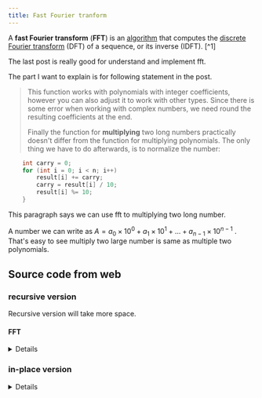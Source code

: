 ```yaml
---
title: Fast Fourier tranform
---
```


A **fast Fourier transform** (**FFT**) is an [algorithm](https://en.wikipedia.org/wiki/Algorithm) that computes the [discrete Fourier transform](https://en.wikipedia.org/wiki/Discrete_Fourier_transform) (DFT) of a sequence, or its inverse (IDFT). [^1]

The last post is really good for understand and implement fft. 

The part I want to explain is for following statement in the post.

> This function works with polynomials with integer coefficients, however you can also adjust it to work with other types. Since there is some error when working with complex numbers, we need round the resulting coefficients at the end.
>
> Finally the function for **multiplying** two long numbers practically doesn't differ from the function for multiplying polynomials. The only thing we have to do afterwards, is to normalize the number:

~~~ cpp
    int carry = 0;
    for (int i = 0; i < n; i++)
        result[i] += carry;
        carry = result[i] / 10;
        result[i] %= 10;
    }
~~~

This paragraph says we can use fft to multiplying two long number. 

A number we can write as $A = a_0 \times 10^0 + a_1 \times 10^1 + ... + a_{n-1} \times 10 ^{n-1}$ . That's easy to see multiply two large number is same as multiple two polynomials.

## Source code from web

### recursive version

Recursive version will take more space.

#### FFT

<details>
``` cpp
using cd = complex<double>;
const double PI = acos(-1);

void fft(vector<cd> & a, bool invert) {
    int n = a.size();
    if (n == 1)
        return;

    vector<cd> a0(n / 2), a1(n / 2);
    for (int i = 0; 2 * i < n; i++) {
        a0[i] = a[2*i];
        a1[i] = a[2*i+1];
    }
    fft(a0, invert);
    fft(a1, invert);
    
    double ang = 2 * PI / n * (invert ? -1 : 1);
    cd w(1), wn(cos(ang), sin(ang));
    for (int i = 0; 2 * i < n; i++) {
        a[i] = a0[i] + w * a1[i];
        a[i + n/2] = a0[i] - w * a1[i];
        if (invert) {
            a[i] /= 2;
            a[i + n/2] /= 2;
        }
        w *= wn;
    }
}
```
</details>

#### multiply two polynomials

<details>
``` cpp
vector<int> multiply(vector<int> const& a, vector<int> const& b) {
    vector<cd> fa(a.begin(), a.end()), fb(b.begin(), b.end());
    int n = 1;
    while (n < a.size() + b.size()) 
        n <<= 1;
    fa.resize(n);
    fb.resize(n);

    fft(fa, false);
    fft(fb, false);
    for (int i = 0; i < n; i++)
        fa[i] *= fb[i];
    fft(fa, true);
    
    vector<int> result(n);
    for (int i = 0; i < n; i++)
        result[i] = round(fa[i].real());
    return result;
}
```
</details>

### in-place version

<details> 
``` cpp
using cd = complex<double>;
const double PI = acos(-1);

void fft(vector<cd> & a, bool invert) {
    int n = a.size();

    for (int i = 1, j = 0; i < n; i++) {
        int bit = n >> 1;
        for (; j & bit; bit >>= 1)
            j ^= bit;
        j ^= bit;
    
        if (i < j)
            swap(a[i], a[j]);
    }
    
    for (int len = 2; len <= n; len <<= 1) {
        double ang = 2 * PI / len * (invert ? -1 : 1);
        cd wlen(cos(ang), sin(ang));
        for (int i = 0; i < n; i += len) {
            cd w(1);
            for (int j = 0; j < len / 2; j++) {
                cd u = a[i+j], v = a[i+j+len/2] * w;
                a[i+j] = u + v;
                a[i+j+len/2] = u - v;
                w *= wlen;
            }
        }
    }
    
    if (invert) {
        for (cd & x : a)
            x /= n;
    }
}
```
</details>


## Resources

​	https://zongpitt.com/posts/fourier-series/
​	https://zongpitt.com/posts/fourier-transform/
​	https://zongpitt.com/posts/discrete-fourier-transfrom/
​	https://en.wikipedia.org/wiki/Fast_Fourier_transform
​	https://en.wikipedia.org/wiki/Fourier_analysis
​	https://cp-algorithms.com/algebra/fft.html



[^1]: https://en.wikipedia.org/wiki/Fast_Fourier_transform
